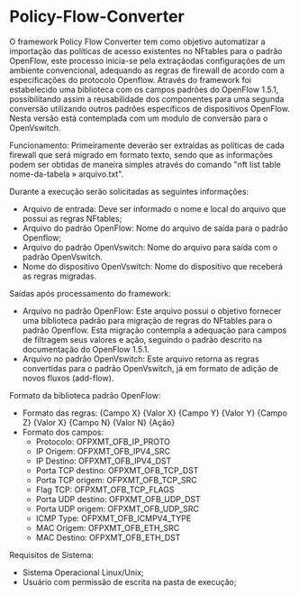 # Policy-Flow-Converter

O framework Policy Flow Converter tem como objetivo automatizar a importação das políticas de acesso existentes no NFtables para o padrão OpenFlow, este processo inicia-se pela extraçãodas configurações de um ambiente convencional,  adequando as regras de firewall de acordo com a especificações do protocolo Openflow. Através do framework foi estabelecido uma biblioteca com os campos padrões do OpenFlow 1.5.1, possibilitando assim a reusabilidade dos componentes para uma segunda conversão utilizando outros padrões específicos de dispositivos OpenFlow. Nesta versão está contemplada com um modulo de conversão para o OpenVswitch. 

Funcionamento:
Primeiramente deverão ser extraídas as políticas de cada firewall que será migrado em formato texto, sendo que as informações podem ser obtidas de maneira simples através do comando "nft list table nome-da-tabela » arquivo.txt".

Durante a execução serão solicitadas as seguintes informações:
  - Arquivo de entrada: Deve ser informado o nome e local do arquivo que possui as regras NFtables;
  - Arquivo do padrão OpenFlow: Nome do arquivo de saída para o padrão Openflow;
  - Arquivo do padrão OpenVswitch: Nome do arquivo para saída com o padrão OpenVswitch.
  - Nome do dispositivo OpenVswitch: Nome do dispositivo que receberá as regras migradas.

Saídas após processamento do framework:
 - Arquivo no padrão OpenFlow: Este arquivo possui o objetivo fornecer uma biblioteca padrão para migração de regras do NFtables para o padrão Openflow. Esta migração contempla a adequação para campos de filtragem seus valores e ação, seguindo o padrão descrito na documentação do OpenFlow 1.5.1. 
 - Arquivo no padrão OpenVswitch: Este arquivo retorna as regras convertidas para o padrão OpenVswitch, já em formato de adição de novos fluxos (add-flow). 
 
 Formato da biblioteca padrão OpenFlow:
- Formato das regras:  {Campo X} {Valor X} {Campo Y} {Valor Y} {Campo Z} {Valor X} {Campo N} {Valor N} {Ação} 
- Formato dos campos: 
  - Protocolo: OFPXMT_OFB_IP_PROTO
  - IP Origem: OFPXMT_OFB_IPV4_SRC
  - IP Destino: OFPXMT_OFB_IPV4_DST
  - Porta TCP destino: OFPXMT_OFB_TCP_DST
  - Porta TCP origem: OFPXMT_OFB_TCP_SRC
  - Flag TCP: OFPXMT_OFB_TCP_FLAGS 
  - Porta UDP destino: OFPXMT_OFB_UDP_DST
  - Porta UDP origem: OFPXMT_OFB_UDP_SRC
  - ICMP Type: OFPXMT_OFB_ICMPV4_TYPE
  - MAC Origem: OFPXMT_OFB_ETH_SRC 
  - MAC Destino: OFPXMT_OFB_ETH_DST 
 
Requisitos de Sistema:
 - Sistema Operacional Linux/Unix;
 - Usuário com permissão de escrita na pasta de execução;

